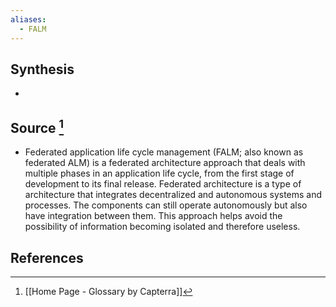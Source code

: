 ```yaml
---
aliases:
  - FALM
---
```

## Synthesis
- 
## Source [^1]
- Federated application life cycle management (FALM; also known as federated ALM) is a federated architecture approach that deals with multiple phases in an application life cycle, from the first stage of development to its final release. Federated architecture is a type of architecture that integrates decentralized and autonomous systems and processes. The components can still operate autonomously but also have integration between them. This approach helps avoid the possibility of information becoming isolated and therefore useless.
## References

[^1]: [[Home Page - Glossary by Capterra]]